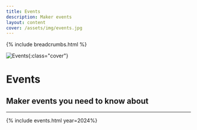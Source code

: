 ```yaml
---
title: Events
description: Maker events
layout: content
cover: /assets/img/events.jpg
---
```


{% include breadcrumbs.html %}

![Events]({{page.cover}}){:class="cover"}

# Events

## Maker events you need to know about

---

{% include events.html year=2024%}
